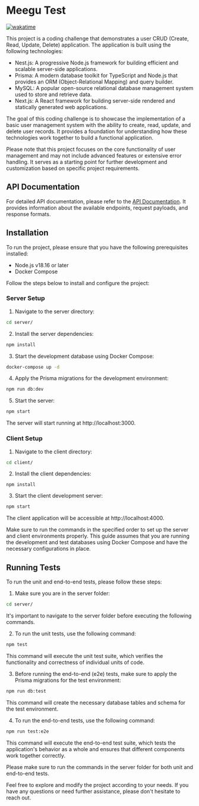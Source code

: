 # Meegu Test
[![wakatime](https://wakatime.com/badge/user/ae2057ea-cc3f-4b79-9a69-3f14457d33da/project/f182adf7-cabe-4b7a-bc84-6d1396bd2ccf.svg)](https://wakatime.com/badge/user/ae2057ea-cc3f-4b79-9a69-3f14457d33da/project/f182adf7-cabe-4b7a-bc84-6d1396bd2ccf)

This project is a coding challenge that demonstrates a user CRUD (Create, Read, Update, Delete) application. The application is built using the following technologies:

 - Nest.js: A progressive Node.js framework for building efficient and scalable server-side applications.
 - Prisma: A modern database toolkit for TypeScript and Node.js that provides an ORM (Object-Relational Mapping) and query builder.
 - MySQL: A popular open-source relational database management system used to store and retrieve data.
 - Next.js: A React framework for building server-side rendered and statically generated web applications.

The goal of this coding challenge is to showcase the implementation of a basic user management system with the ability to create, read, update, and delete user records. It provides a foundation for understanding how these technologies work together to build a functional application.

Please note that this project focuses on the core functionality of user management and may not include advanced features or extensive error handling. It serves as a starting point for further development and customization based on specific project requirements.

## API Documentation

For detailed API documentation, please refer to the [API Documentation](https://documenter.getpostman.com/view/1241471/2s93eePUTa#8cbecf76-50a0-429d-a7e0-0bdac11a66e6). It provides information about the available endpoints, request payloads, and response formats.

## Installation

To run the project, please ensure that you have the following prerequisites installed:

- Node.js v18.16 or later
- Docker Compose

Follow the steps below to install and configure the project:

### Server Setup

1. Navigate to the server directory:
```bash
cd server/
```

2. Install the server dependencies:
```bash
npm install
```

3. Start the development database using Docker Compose:
```bash
docker-compose up -d
```

4. Apply the Prisma migrations for the development environment:
```bash
npm run db:dev
```

5. Start the server:
```bash
npm start
```

The server will start running at http://localhost:3000.

### Client Setup

1. Navigate to the client directory:
```bash
cd client/
```

2. Install the client dependencies:
```
npm install
```

3. Start the client development server:
```bash
npm start
```

The client application will be accessible at http://localhost:4000.

Make sure to run the commands in the specified order to set up the server and client environments properly. This guide assumes that you are running the development and test databases using Docker Compose and have the necessary configurations in place.

## Running Tests

To run the unit and end-to-end tests, please follow these steps:

1. Make sure you are in the server folder:
```bash
cd server/
```
It's important to navigate to the server folder before executing the following commands.

2. To run the unit tests, use the following command:
```bash
npm test
```
This command will execute the unit test suite, which verifies the functionality and correctness of individual units of code.

3. Before running the end-to-end (e2e) tests, make sure to apply the Prisma migrations for the test environment:
```bash
npm run db:test
```
This command will create the necessary database tables and schema for the test environment.

4. To run the end-to-end tests, use the following command:
```bash
npm run test:e2e
```
This command will execute the end-to-end test suite, which tests the application's behavior as a whole and ensures that different components work together correctly.

Please make sure to run the commands in the server folder for both unit and end-to-end tests.

Feel free to explore and modify the project according to your needs. If you have any questions or need further assistance, please don't hesitate to reach out.
